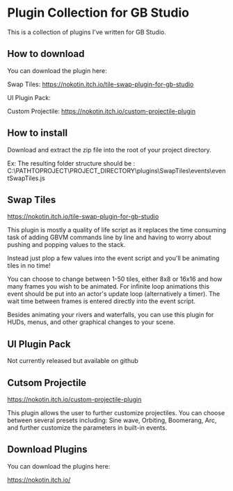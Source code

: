 # Plugin Collection for GB Studio

This is a collection of plugins I've written for GB Studio.

## How to download

You can download the plugin here:

Swap Tiles: https://nokotin.itch.io/tile-swap-plugin-for-gb-studio

UI Plugin Pack:

Custom Projectile: https://nokotin.itch.io/custom-projectile-plugin

## How to install

Download and extract the zip file into the root of your project directory.

Ex:
The resulting folder structure should be : C:\PATHTOPROJECT\PROJECT_DIRECTORY\plugins\SwapTiles\events\eventSwapTiles.js

## Swap Tiles

https://nokotin.itch.io/tile-swap-plugin-for-gb-studio

This plugin is mostly a quality of life script as it replaces the time consuming task of adding GBVM commands line by line and having to worry about pushing and popping values to the stack.

Instead just plop a few values into the event script and you'll be animating tiles in no time!

You can choose to change between 1-50 tiles, either 8x8 or 16x16 and how many frames you wish to be animated.
For infinite loop animations this event should be put into an actor's update loop (alternatively a timer). The wait time between frames is entered directly into the event script.

Besides animating your rivers and waterfalls, you can use this plugin for HUDs, menus, and other graphical changes to your scene.


## UI Plugin Pack

Not currently released but available on github

## Cutsom Projectile

https://nokotin.itch.io/custom-projectile-plugin

This plugin allows the user to further customize projectiles. You can choose between several presets including: Sine wave, Orbiting, Boomerang, Arc, and further customize the parameters in built-in events.



## Download Plugins

You can download the plugins here:

https://nokotin.itch.io/

